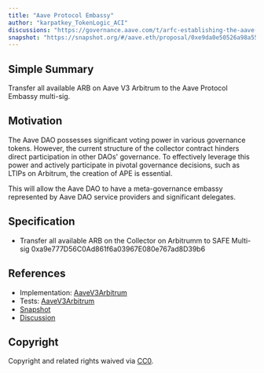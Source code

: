 ```yaml
---
title: "Aave Protocol Embassy"
author: "karpatkey_TokenLogic_ACI"
discussions: "https://governance.aave.com/t/arfc-establishing-the-aave-protocol-embassy-ape/16445"
snapshot: "https://snapshot.org/#/aave.eth/proposal/0xe9da0e50526a98a55aae743f44afc21a86076a12184a6c6c9022aa63dcb0be73"
---
```


## Simple Summary

Transfer all available ARB on Aave V3 Arbitrum to the Aave Protocol Embassy multi-sig.

## Motivation

The Aave DAO possesses significant voting power in various governance tokens. However, the current structure of the collector contract hinders direct participation in other DAOs' governance. To effectively leverage this power and actively participate in pivotal governance decisions, such as LTIPs on Arbitrum, the creation of APE is essential.

This will allow the Aave DAO to have a meta-governance embassy represented by Aave DAO service providers and significant delegates.

## Specification

- Transfer all available ARB on the Collector on Arbitrumm to SAFE Multi-sig 0xa9e777D56C0Ad861f6a03967E080e767ad8D39b6

## References

- Implementation: [AaveV3Arbitrum](https://github.com/bgd-labs/aave-proposals-v3/blob/main/src/20240220_AaveV3Arbitrum_AaveProtocolEmbassy/AaveV3Arbitrum_AaveProtocolEmbassy_20240220.sol)
- Tests: [AaveV3Arbitrum](https://github.com/bgd-labs/aave-proposals-v3/blob/main/src/20240220_AaveV3Arbitrum_AaveProtocolEmbassy/AaveV3Arbitrum_AaveProtocolEmbassy_20240220.t.sol)
- [Snapshot](https://snapshot.org/#/aave.eth/proposal/0xe9da0e50526a98a55aae743f44afc21a86076a12184a6c6c9022aa63dcb0be73)
- [Discussion](https://governance.aave.com/t/arfc-establishing-the-aave-protocol-embassy-ape/16445)

## Copyright

Copyright and related rights waived via [CC0](https://creativecommons.org/publicdomain/zero/1.0/).
